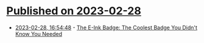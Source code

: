 # [Published on 2023-02-28](index.md)

* [2023-02-28, 16:54:48](https://lobste.rs/s/xlwemk/e_ink_badge_coolest_badge_you_didn_t_know) - [The E-Ink Badge: The Coolest Badge You Didn't Know You Needed](https://census.dev/blog/diy-e-ink-badge)
